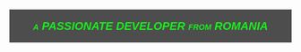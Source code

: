 <html>
   <head>
   <style type="text/css">
.generated-text {
   font-family:Helvetica, sans-serif;
   font-size:20px;
   font-weight:bold;
   font-variant:small-caps;
   line-height:20px;
   text-align:center;
   color:#16f019;
   background-color:#4d4d4d;
   padding:20px;
}
</style>
   </head>
   <body>
<!-- HTML Code -->
<h6 class="generated-text">a PASSIONATE DEVELOPER from ROMANIA</h6>
   </body>
      </html>
